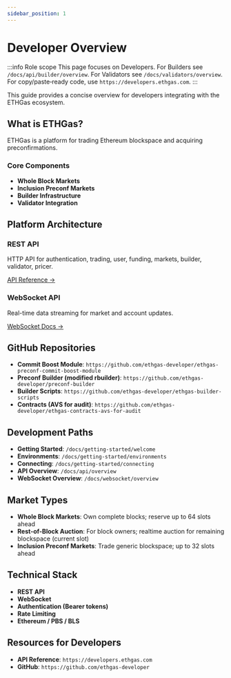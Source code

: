 ```yaml
---
sidebar_position: 1
---
```


# Developer Overview

:::info Role scope
This page focuses on Developers. For Builders see `/docs/api/builder/overview`. For Validators see `/docs/validators/overview`. For copy/paste‑ready code, use `https://developers.ethgas.com`.
:::

This guide provides a concise overview for developers integrating with the ETHGas ecosystem.

## What is ETHGas?

ETHGas is a platform for trading Ethereum blockspace and acquiring preconfirmations.

### Core Components

- **Whole Block Markets**
- **Inclusion Preconf Markets**
- **Builder Infrastructure**
- **Validator Integration**

## Platform Architecture

<div className="row">
  <div className="col col--6">
    <div className="feature-card">
      <h3>REST API</h3>
      <p>HTTP API for authentication, trading, user, funding, markets, builder, validator, pricer.</p>
      <a href="/docs/api/overview" className="button button--outline button--sm">
        API Reference →
      </a>
    </div>
  </div>
  <div className="col col--6">
    <div className="feature-card">
      <h3>WebSocket API</h3>
      <p>Real-time data streaming for market and account updates.</p>
      <a href="/docs/websocket/overview" className="button button--outline button--sm">
        WebSocket Docs →
      </a>
    </div>
  </div>
</div>

## GitHub Repositories

- **Commit Boost Module**: `https://github.com/ethgas-developer/ethgas-preconf-commit-boost-module`
- **Preconf Builder (modified rbuilder)**: `https://github.com/ethgas-developer/preconf-builder`
- **Builder Scripts**: `https://github.com/ethgas-developer/ethgas-builder-scripts`
- **Contracts (AVS for audit)**: `https://github.com/ethgas-developer/ethgas-contracts-avs-for-audit`

## Development Paths

- **Getting Started**: `/docs/getting-started/welcome`
- **Environments**: `/docs/getting-started/environments`
- **Connecting**: `/docs/getting-started/connecting`
- **API Overview**: `/docs/api/overview`
- **WebSocket Overview**: `/docs/websocket/overview`

## Market Types

- **Whole Block Markets**: Own complete blocks; reserve up to 64 slots ahead
- **Rest-of-Block Auction**: For block owners; realtime auction for remaining blockspace (current slot)
- **Inclusion Preconf Markets**: Trade generic blockspace; up to 32 slots ahead

## Technical Stack

- **REST API**
- **WebSocket**
- **Authentication (Bearer tokens)**
- **Rate Limiting**
- **Ethereum / PBS / BLS**

## Resources for Developers

- **API Reference**: `https://developers.ethgas.com`
- **GitHub**: `https://github.com/ethgas-developer` 